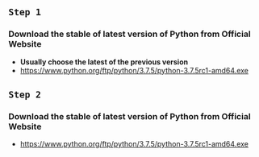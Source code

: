 ## ```Step 1```
### Download the stable of latest version of Python from Official Website
* **Usually choose the latest of the previous version**
* https://www.python.org/ftp/python/3.7.5/python-3.7.5rc1-amd64.exe

## ```Step 2```
### Download the stable of latest version of Python from Official Website
* https://www.python.org/ftp/python/3.7.5/python-3.7.5rc1-amd64.exe
